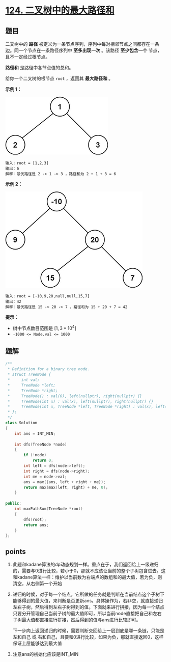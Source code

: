 # [124. 二叉树中的最大路径和](https://leetcode.cn/problems/binary-tree-maximum-path-sum/)



## 题目

二叉树中的 **路径** 被定义为一条节点序列，序列中每对相邻节点之间都存在一条边。同一个节点在一条路径序列中 **至多出现一次** 。该路径 **至少包含一个** 节点，且不一定经过根节点。

**路径和** 是路径中各节点值的总和。

给你一个二叉树的根节点 `root` ，返回其 **最大路径和** 。

 

**示例 1：**

![img](./assets/exx1.jpg)

```
输入：root = [1,2,3]
输出：6
解释：最优路径是 2 -> 1 -> 3 ，路径和为 2 + 1 + 3 = 6
```

**示例 2：**

![img](./assets/exx2.jpg)

```
输入：root = [-10,9,20,null,null,15,7]
输出：42
解释：最优路径是 15 -> 20 -> 7 ，路径和为 15 + 20 + 7 = 42
```

 

**提示：**

- 树中节点数目范围是 $[1, 3 * 10^4]$
- `-1000 <= Node.val <= 1000`



## 题解

```cpp
/**
 * Definition for a binary tree node.
 * struct TreeNode {
 *     int val;
 *     TreeNode *left;
 *     TreeNode *right;
 *     TreeNode() : val(0), left(nullptr), right(nullptr) {}
 *     TreeNode(int x) : val(x), left(nullptr), right(nullptr) {}
 *     TreeNode(int x, TreeNode *left, TreeNode *right) : val(x), left(left), right(right) {}
 * };
 */
class Solution
{
    int ans = INT_MIN;

    int dfs(TreeNode *node)
    {
        if (!node)
            return 0;
        int left = dfs(node->left);
        int right = dfs(node->right);
        int me = node->val;
        ans = max({ans, left + right + me});
        return max(max(left, right) + me, 0);
    }

public:
    int maxPathSum(TreeNode *root)
    {
        dfs(root);
        return ans;
    }
};
```





## points

1. 此题和kadane算法的dp动态规划一样。重点在于，我们返回给上一级递归的，需要与0进行比较，若小于0，那就不应该让当前的整个子树包含进去。这和kadane算法一样：维护以当前数为右端点的数组和的最大值，若为负，则清空，从右侧第一个开始

2. 递归的时候，对于每一个结点，它所做的任务就是判断在当前结点这个子树下能够得到的最大值，来判断是否更新ans。具体操作为，若非空，就直接递归左右子树，然后得到左右子树得到的值。下面就来进行拼接，因为每一个结点只要分开管理自己当前子树的最大值即可，所以当前node直接把自己和左右子树最大值都直接进行拼接，然后得到的值与ans进行比较即可。

   下一步向上返回递归的时候，需要判断交回给上一层到底是哪一条链，只能是左和自己 或 右和自己，且要和0进行比较，如果为负，那就直接返回0，这样保证上层能够达到最大值

3. 注意ans的初始化应该是INT_MIN